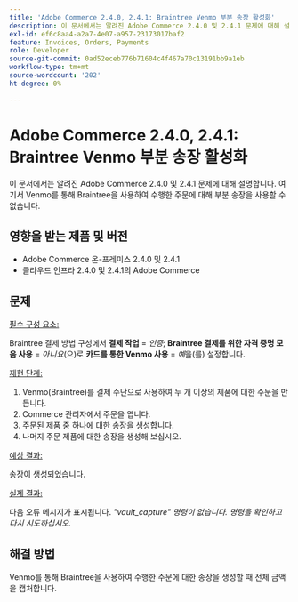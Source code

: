 ```yaml
---
title: 'Adobe Commerce 2.4.0, 2.4.1: Braintree Venmo 부분 송장 활성화'
description: 이 문서에서는 알려진 Adobe Commerce 2.4.0 및 2.4.1 문제에 대해 설명합니다. 여기서 Venmo를 통해 Braintree을 사용하여 수행한 주문에 대해 부분 송장을 사용할 수 없습니다.
exl-id: ef6c8aa4-a2a7-4e07-a957-23173017baf2
feature: Invoices, Orders, Payments
role: Developer
source-git-commit: 0ad52eceb776b71604c4f467a70c13191bb9a1eb
workflow-type: tm+mt
source-wordcount: '202'
ht-degree: 0%

---
```


# Adobe Commerce 2.4.0, 2.4.1: Braintree Venmo 부분 송장 활성화

이 문서에서는 알려진 Adobe Commerce 2.4.0 및 2.4.1 문제에 대해 설명합니다. 여기서 Venmo를 통해 Braintree을 사용하여 수행한 주문에 대해 부분 송장을 사용할 수 없습니다.

## 영향을 받는 제품 및 버전

* Adobe Commerce 온-프레미스 2.4.0 및 2.4.1
* 클라우드 인프라 2.4.0 및 2.4.1의 Adobe Commerce

## 문제

<u>필수 구성 요소:</u>

Braintree 결제 방법 구성에서 **결제 작업** = *인증*; **Braintree 결제를 위한 자격 증명 모음 사용** = *아니요*(으)로 **카드를 통한 Venmo 사용** = *예*&#x200B;을(를) 설정합니다.

<u>재현 단계:</u>

1. Venmo(Braintree)를 결제 수단으로 사용하여 두 개 이상의 제품에 대한 주문을 만듭니다.
1. Commerce 관리자에서 주문을 엽니다.
1. 주문된 제품 중 하나에 대한 송장을 생성합니다.
1. 나머지 주문 제품에 대한 송장을 생성해 보십시오.

<u>예상 결과:</u>

송장이 생성되었습니다.

<u>실제 결과:</u>

다음 오류 메시지가 표시됩니다. *&quot;vault\_capture&quot; 명령이 없습니다. 명령을 확인하고 다시 시도하십시오.*

## 해결 방법

Venmo를 통해 Braintree을 사용하여 수행한 주문에 대한 송장을 생성할 때 전체 금액을 캡처합니다.
